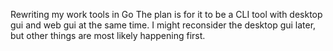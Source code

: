 Rewriting my work tools in Go
The plan is for it to be a CLI tool with desktop gui and web gui at the same time.
I might reconsider the desktop gui later, but other things are most likely happening first. 